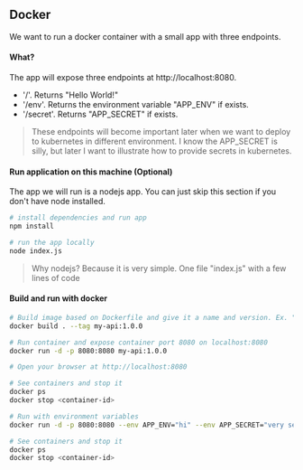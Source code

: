 ## Docker

We want to run a docker container with a small app with three endpoints.    

#### What?
The app will expose three endpoints at http://localhost:8080.
- '/'. Returns "Hello World!" 
- '/env'. Returns the environment variable "APP_ENV" if exists.
- '/secret'. Returns "APP_SECRET" if exists.

>These endpoints will become important later when we want to deploy to kubernetes in different environment. I know the APP_SECRET is silly, but later I want to illustrate how to provide secrets in kubernetes.  

#### Run application on this machine (Optional)
The app we will run is a nodejs app. You can just skip this section if you don't have node installed.

```bash
# install dependencies and run app
npm install

# run the app locally
node index.js
```

> Why nodejs? Because it is very simple. One file "index.js" with a few lines of code

#### Build and run with docker
```bash
# Build image based on Dockerfile and give it a name and version. Ex. "my-api:1.0.0"
docker build . --tag my-api:1.0.0

# Run container and expose container port 8080 on localhost:8080 
docker run -d -p 8080:8080 my-api:1.0.0

# Open your browser at http://localhost:8080

# See containers and stop it
docker ps
docker stop <container-id>

# Run with environment variables
docker run -d -p 8080:8080 --env APP_ENV="hi" --env APP_SECRET="very secret message" my-api:1.0.0

# See containers and stop it
docker ps
docker stop <container-id>
```
